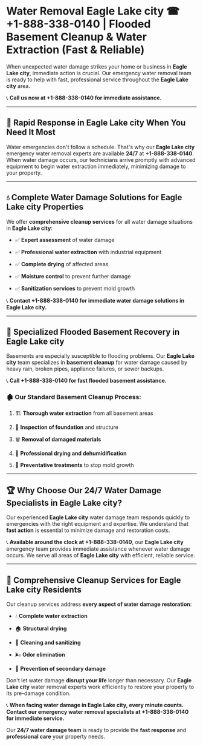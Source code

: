 # Water Removal Eagle Lake city ☎ +1-888-338-0140 | Flooded Basement Cleanup & Water Extraction (Fast & Reliable)

When unexpected water damage strikes your home or business in **Eagle Lake city**, immediate action is crucial. Our emergency water removal team is ready to help with fast, professional service throughout the **Eagle Lake city** area. 

📞 **Call us now at +1-888-338-0140 for immediate assistance.**
---
## 🚀 Rapid Response in Eagle Lake city When You Need It Most
Water emergencies don't follow a schedule. That's why our **Eagle Lake city** emergency water removal experts are available **24/7** at **+1-888-338-0140**. When water damage occurs, our technicians arrive promptly with advanced equipment to begin water extraction immediately, minimizing damage to your property.
---
## 💧 Complete Water Damage Solutions for Eagle Lake city Properties
We offer **comprehensive cleanup services** for all water damage situations in **Eagle Lake city**:
- ✅ **Expert assessment** of water damage  
- ✅ **Professional water extraction** with industrial equipment  
- ✅ **Complete drying** of affected areas  
- ✅ **Moisture control** to prevent further damage  
- ✅ **Sanitization services** to prevent mold growth  
📞 **Contact +1-888-338-0140 for immediate water damage solutions in Eagle Lake city.**
---
## 🌊 Specialized Flooded Basement Recovery in Eagle Lake city
Basements are especially susceptible to flooding problems. Our **Eagle Lake city** team specializes in **basement cleanup** for water damage caused by heavy rain, broken pipes, appliance failures, or sewer backups. 
📞 **Call +1-888-338-0140 for fast flooded basement assistance.**
### 🏚️ Our Standard Basement Cleanup Process:
1. 🏗️ **Thorough water extraction** from all basement areas  
2. 🔎 **Inspection of foundation** and structure  
3. 🗑️ **Removal of damaged materials**  
4. 💨 **Professional drying and dehumidification**  
5. 🚫 **Preventative treatments** to stop mold growth  
---
## 🏆 Why Choose Our 24/7 Water Damage Specialists in Eagle Lake city?
Our experienced **Eagle Lake city** water damage team responds quickly to emergencies with the right equipment and expertise. We understand that **fast action** is essential to minimize damage and restoration costs.
📞 **Available around the clock at +1-888-338-0140**, our **Eagle Lake city** emergency team provides immediate assistance whenever water damage occurs. We serve all areas of **Eagle Lake city** with efficient, reliable service.
---
## 🧹 Comprehensive Cleanup Services for Eagle Lake city Residents
Our cleanup services address **every aspect of water damage restoration**:
- 💧 **Complete water extraction**  
- 🏠 **Structural drying**  
- 🧼 **Cleaning and sanitizing**  
- 🌬️ **Odor elimination**  
- 🚫 **Prevention of secondary damage**  
Don't let water damage **disrupt your life** longer than necessary. Our **Eagle Lake city** water removal experts work efficiently to restore your property to its pre-damage condition.
📞 **When facing water damage in Eagle Lake city, every minute counts. Contact our emergency water removal specialists at +1-888-338-0140 for immediate service.**
Our **24/7 water damage team** is ready to provide the **fast response** and **professional care** your property needs.

